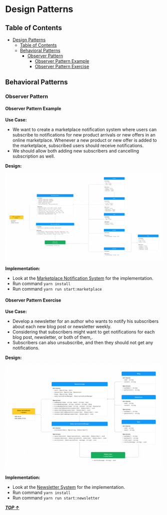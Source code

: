 # Design Patterns

## Table of Contents

<!-- TOC -->

- [Design Patterns](#design-patterns)
  - [Table of Contents](#table-of-contents)
  - [Behavioral Patterns](#behavioral-patterns)
    - [Observer Pattern](#observer-pattern)
      - [Observer Pattern Example](#observer-pattern-example)
      - [Observer Pattern Exercise](#observer-pattern-exercise)

<!-- /TOC -->

## Behavioral Patterns

### Observer Pattern

#### Observer Pattern Example

**Use Case:**

- We want to create a marketplace notification system where users can subscribe to notifications for new product arrivals or new offers in an online marketplace. Whenever a new product or new offer is added to the marketplace, subscribed users should receive notifications.
- We should allow both adding new subscribers and cancelling subscription as well.

**Design:**

![marketplace-notification-system](./observer/design/market-place-notification-system.png)

**Implementation:**

- Look at the [Marketplace Notification System](./observer) for the implementation.
- Run command `yarn install`
- Run command `yarn run start:marketplace`

#### Observer Pattern Exercise

**Use Case:**

- Develop a newsletter for an author who wants to notify his subscribers about each new blog post or newsletter weekly.
- Considering that subscribers might want to get notifications for each blog post, newsletter, or both of them,.
- Subscribers can also unsubscribe, and then they should not get any notifications.

**Design:**

![newsletter-notification-system](./observer/design/newsletter-notification-system.png)

**Implementation:**

- Look at the [Newsletter System](./observer) for the implementation.
- Run command `yarn install`
- Run command `yarn run start:newsletter`

_**[TOP ↑](#design-patterns)**_
